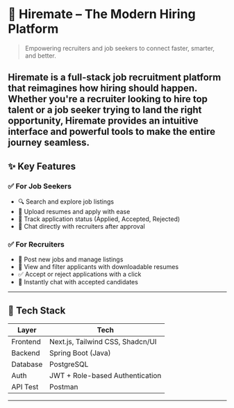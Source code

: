 # 💼 Hiremate – The Modern Hiring Platform

> Empowering recruiters and job seekers to connect faster, smarter, and better.

Hiremate is a full-stack job recruitment platform that reimagines how hiring should happen. Whether you're a recruiter looking to hire top talent or a job seeker trying to land the right opportunity, Hiremate provides an intuitive interface and powerful tools to make the entire journey seamless.
---

## ✨ Key Features

### ✅ For Job Seekers
- 🔍 Search and explore job listings
- 📄 Upload resumes and apply with ease
- 🚦 Track application status (Applied, Accepted, Rejected)
- 💬 Chat directly with recruiters after approval

### ✅ For Recruiters
- 📢 Post new jobs and manage listings
- 📂 View and filter applicants with downloadable resumes
- ✅ Accept or reject applications with a click
- 💬 Instantly chat with accepted candidates
---

## 🧪 Tech Stack

| Layer     | Tech                              |
|-----------|-----------------------------------|
| Frontend  | Next.js, Tailwind CSS, Shadcn/UI  |
| Backend   | Spring Boot (Java)                |
| Database  | PostgreSQL                        |
| Auth      | JWT + Role-based Authentication   |
| API Test  | Postman                           |
---
